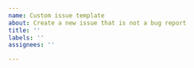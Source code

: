 ```yaml
---
name: Custom issue template
about: Create a new issue that is not a bug report
title: ''
labels: ''
assignees: ''

---
```



